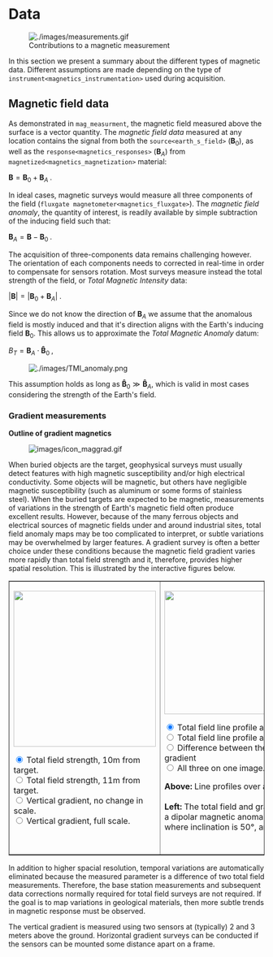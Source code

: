 # Data

<figure class="align-right">
<img src="./images/measurements.gif" id="mag_measurment"
alt="./images/measurements.gif" />
<figcaption>Contributions to a magnetic measurement</figcaption>
</figure>

In this section we present a summary about the different types of
magnetic data. Different assumptions are made depending on the type of
`instrument<magnetics_instrumentation>` used during acquisition.

## Magnetic field data

As demonstrated in `mag_measurment`, the magnetic field measured above
the surface is a vector quantity. The *magnetic field data* measured at
any location contains the signal from both the `source<earth_s_field>`
(**B**<sub>0</sub>), as well as the `response<magnetics_responses>`
(**B**<sub>*A*</sub>) from `magnetized<magnetics_magnetization>`
material:

**B** = **B**<sub>0</sub> + **B**<sub>*A*</sub> .

In ideal cases, magnetic surveys would measure all three components of
the field (`fluxgate magnetometer<magnetics_fluxgate>`). The *magnetic
field anomaly*, the quantity of interest, is readily available by simple
subtraction of the inducing field such that:

**B**<sub>*A*</sub> = **B** − **B**<sub>0</sub> .

The acquisition of three-components data remains challenging however.
The orientation of each components needs to corrected in real-time in
order to compensate for sensors rotation. Most surveys measure instead
the total strength of the field, or *Total Magnetic Intensity* data:

\|**B**\| = \|**B**<sub>0</sub> + **B**<sub>*A*</sub>\| .

Since we do not know the direction of **B**<sub>*A*</sub> we assume that
the anomalous field is mostly induced and that it's direction aligns
with the Earth's inducing field **B**<sub>0</sub>. This allows us to
approximate the *Total Magnetic Anomaly* datum:

*B*<sub>*T*</sub> = **B**<sub>*A*</sub> ⋅ **B̂**<sub>0</sub> ,

<figure class="align-center">
<img src="./images/TMI_anomaly.png" alt="./images/TMI_anomaly.png" />
</figure>

This assumption holds as long as
**B̂**<sub>0</sub> ≫ **B̂**<sub>*A*</sub>, which is valid in most cases
considering the strength of the Earth's field.

### Gradient measurements

**Outline of gradient magnetics**

<figure class="align-center">
<img src="images/icon_maggrad.gif" alt="images/icon_maggrad.gif" />
</figure>

When buried objects are the target, geophysical surveys must usually
detect features with high magnetic susceptibility and/or high electrical
conductivity. Some objects will be magnetic, but others have negligible
magnetic susceptibility (such as aluminum or some forms of stainless
steel). When the buried targets are expected to be magnetic,
measurements of variations in the strength of Earth's magnetic field
often produce excellent results. However, because of the many ferrous
objects and electrical sources of magnetic fields under and around
industrial sites, total field anomaly maps may be too complicated to
interpret, or subtle variations may be overwhelmed by larger features. A
gradient survey is often a better choice under these conditions because
the magnetic field gradient varies more rapidly than total field
strength and it, therefore, provides higher spatial resolution. This is
illustrated by the interactive figures below.

<script language="JavaScript" type="text/JavaScript">
<!--
function MM_preloadImages() { //v3.0
  var d=document; if(d.images){ if(!d.MM_p) d.MM_p=new Array();
    var i,j=d.MM_p.length,a=MM_preloadImages.arguments; for(i=0; i<a.length; i++)
    if (a[i].indexOf("#")!=0){ d.MM_p[j]=new Image; d.MM_p[j++].src=a[i];}}
}

function MM_swapImgRestore() { //v3.0
  var i,x,a=document.MM_sr; for(i=0;a&&i<a.length&&(x=a[i])&&x.oSrc;i++) x.src=x.oSrc;
}

function MM_findObj(n, d) { //v4.01
  var p,i,x;  if(!d) d=document; if((p=n.indexOf("?"))>0&&parent.frames.length) {
    d=parent.frames[n.substring(p+1)].document; n=n.substring(0,p);}
  if(!(x=d[n])&&d.all) x=d.all[n]; for (i=0;!x&&i<d.forms.length;i++) x=d.forms[i][n];
  for(i=0;!x&&d.layers&&i<d.layers.length;i++) x=MM_findObj(n,d.layers[i].document);
  if(!x && d.getElementById) x=d.getElementById(n); return x;
}

function MM_swapImage() { //v3.0
  var i,j=0,x,a=MM_swapImage.arguments; document.MM_sr=new Array; for(i=0;i<(a.length-2);i+=3)
   if ((x=MM_findObj(a[i]))!=null){document.MM_sr[j++]=x; if(!x.oSrc) x.oSrc=x.src; x.src=a[i+2];}
}
//-->

MM_preloadImages('./../../_images/applet-bt10.gif','./../../_images/applet-bt11.gif')

</script>

   <table align="center" border="1" cellpadding="1" cellspacing="1" width="690"> 
          <tbody> 
            <tr valign="top"> 
              <td> <p><img src="./../../_images/applet-bt10.gif" name="dipole" id="dipole" height="307" width="280"></p> 
                <form name="form1" method="post" action=""> 
                  <input name="radiobutton" onclick="MM_swapImage('dipole','','./../../_images/applet-bt10.gif',1)" value="radiobutton" checked="checked" type="radio"> 
                    Total field strength, 10m from target.<br> 
                  <input name="radiobutton" onclick="MM_swapImage('dipole','','./../../_images/applet-bt11.gif',1)" value="radiobutton" type="radio"> 
                    Total field strength, 11m from target. <br> 
                  <input name="radiobutton" onclick="MM_swapImage('dipole','','./../../_images/applet-bg.gif',1)" value="radiobutton" type="radio"> 
                    Vertical gradient, no change in scale.<br> 
                  <input name="radiobutton" onclick="MM_swapImage('dipole','','./../../_images/applet-bgfull.gif',1)" value="radiobutton" type="radio"> 
                    Vertical gradient, full scale.
                </form> 
                <p>&nbsp;</p></td> 
              <td> <p><img src="./../../_images/grad-3m.gif" name="line" id="line" height="243" width="400"></p> 
                <form name="form2" method="post" action=""> 
                  <input name="radiobutton" onclick="MM_swapImage('line','','./../../_images/grad-3m.gif',1)" value="radiobutton" checked="checked" type="radio"> 
                    Total field line profile at 3m elevation <br> 
                  <input name="radiobutton" onclick="MM_swapImage('line','','./../../_images/grad-4m.gif',1)" value="radiobutton" type="radio"> 
                    Total field line profile at 4m elevation <br> 
                  <input name="radiobutton" onclick="MM_swapImage('line','','./../../_images/grad-dif.gif',1)" value="radiobutton" type="radio"> 
                    Difference between these two - the vertical gradient <br> 
                  <input name="radiobutton" onclick="MM_swapImage('line','','./../../_images/grad-all.gif',1)" value="radiobutton" type="radio"> 
                    All three on one image.
                </form> 
                <strong>Above: </strong>Line profiles over a vertically oriented 
			  dipole.<br> 
                <br> 
                <strong>Left: </strong>The total field and gradient responses 
			  above <br> a dipolar magnetic anomaly are shown for a location <br> where
			  inclination is 50°, and declination is 20°. </td> 
            </tr> 
          </tbody> 
        </table>       

In addition to higher spacial resolution, temporal variations are
automatically eliminated because the measured parameter is a difference
of two total field measurements. Therefore, the base station
measurements and subsequent data corrections normally required for total
field surveys are not required. If the goal is to map variations in
geological materials, then more subtle trends in magnetic response must
be observed.

The vertical gradient is measured using two sensors at (typically) 2 and
3 meters above the ground. Horizontal gradient surveys can be conducted
if the sensors can be mounted some distance apart on a frame.
